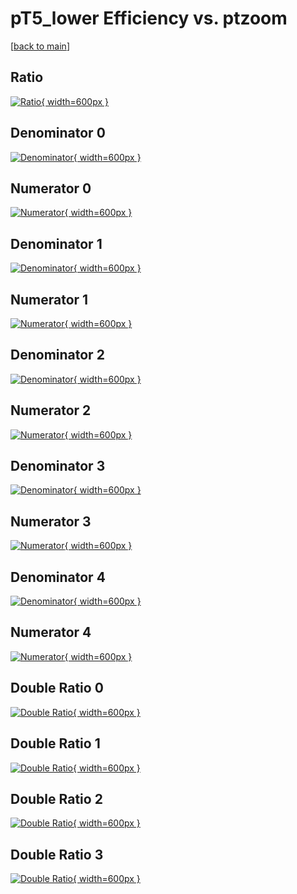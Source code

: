 # pT5_lower Efficiency vs. ptzoom

[[back to main](./)]



## Ratio

[![Ratio](../mtv/var/pT5_lower_vtr_11_1_eff_ptzoom.png){ width=600px }](../mtv/var/pT5_lower_vtr_11_1_eff_ptzoom.pdf)

## Denominator 0

[![Denominator](../mtv/den/pT5_lower_vtr_11_1_eff_ptzoom_den0.png){ width=600px }](../mtv/den/pT5_lower_vtr_11_1_eff_ptzoom_den0.pdf)

## Numerator 0

[![Numerator](../mtv/num/pT5_lower_vtr_11_1_eff_ptzoom_num0.png){ width=600px }](../mtv/num/pT5_lower_vtr_11_1_eff_ptzoom_num0.pdf)

## Denominator 1

[![Denominator](../mtv/den/pT5_lower_vtr_11_1_eff_ptzoom_den1.png){ width=600px }](../mtv/den/pT5_lower_vtr_11_1_eff_ptzoom_den1.pdf)

## Numerator 1

[![Numerator](../mtv/num/pT5_lower_vtr_11_1_eff_ptzoom_num1.png){ width=600px }](../mtv/num/pT5_lower_vtr_11_1_eff_ptzoom_num1.pdf)

## Denominator 2

[![Denominator](../mtv/den/pT5_lower_vtr_11_1_eff_ptzoom_den2.png){ width=600px }](../mtv/den/pT5_lower_vtr_11_1_eff_ptzoom_den2.pdf)

## Numerator 2

[![Numerator](../mtv/num/pT5_lower_vtr_11_1_eff_ptzoom_num2.png){ width=600px }](../mtv/num/pT5_lower_vtr_11_1_eff_ptzoom_num2.pdf)

## Denominator 3

[![Denominator](../mtv/den/pT5_lower_vtr_11_1_eff_ptzoom_den3.png){ width=600px }](../mtv/den/pT5_lower_vtr_11_1_eff_ptzoom_den3.pdf)

## Numerator 3

[![Numerator](../mtv/num/pT5_lower_vtr_11_1_eff_ptzoom_num3.png){ width=600px }](../mtv/num/pT5_lower_vtr_11_1_eff_ptzoom_num3.pdf)

## Denominator 4

[![Denominator](../mtv/den/pT5_lower_vtr_11_1_eff_ptzoom_den4.png){ width=600px }](../mtv/den/pT5_lower_vtr_11_1_eff_ptzoom_den4.pdf)

## Numerator 4

[![Numerator](../mtv/num/pT5_lower_vtr_11_1_eff_ptzoom_num4.png){ width=600px }](../mtv/num/pT5_lower_vtr_11_1_eff_ptzoom_num4.pdf)

## Double Ratio 0

[![Double Ratio](../mtv/ratio/pT5_lower_vtr_11_1_eff_ptzoom_ratio0.png){ width=600px }](../mtv/ratio/pT5_lower_vtr_11_1_eff_ptzoom_ratio0.pdf)

## Double Ratio 1

[![Double Ratio](../mtv/ratio/pT5_lower_vtr_11_1_eff_ptzoom_ratio1.png){ width=600px }](../mtv/ratio/pT5_lower_vtr_11_1_eff_ptzoom_ratio1.pdf)

## Double Ratio 2

[![Double Ratio](../mtv/ratio/pT5_lower_vtr_11_1_eff_ptzoom_ratio2.png){ width=600px }](../mtv/ratio/pT5_lower_vtr_11_1_eff_ptzoom_ratio2.pdf)

## Double Ratio 3

[![Double Ratio](../mtv/ratio/pT5_lower_vtr_11_1_eff_ptzoom_ratio3.png){ width=600px }](../mtv/ratio/pT5_lower_vtr_11_1_eff_ptzoom_ratio3.pdf)

